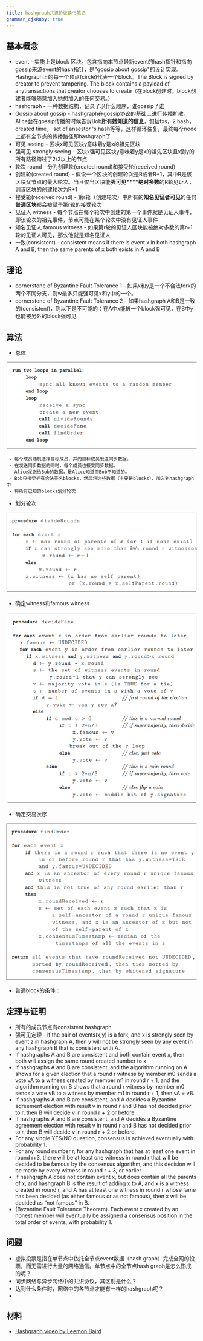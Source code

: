 ```yaml
---
title: hashgraph共识协议读书笔记
grammar_cjkRuby: true
---
```

## 基本概念
- event - 实质上是block 区块。包含指向本节点最新event的hash指针和指向gossip来源event的hash指针，是"gossip about gossip"的设计实现。Hashgraph上的每一个顶点(circle)代表一个block。The Block is signed by creator to prevent tampering. The block contains a payload of anytransactions that creator chooses to create（在block创建时，block创建者能够随意加入她想加入的任何交易。）
- hashgraph - 一种数据结构，记录了以什么顺序，谁gossip了谁
- Gossip about gossip - hashgraph在gossip协议的基础上进行传播扩散。Alice会在gossip传播的时候告诉Bob**所有她知道的信息**，包括txs，2 hash， created time， set of ansestor 's hash等等，这样循环往复，最终每个node上都有全节点的传播路径即hashgraph了
- 可见 seeing - 区块x可见区块y意味着y是x的祖先区块
- 强可见 strongly seeing - 区块x强可见区块y意味着y是x的祖先区块且x到y的所有路径跨过了2/3以上的节点
- 轮次 round - 分为创建轮(created round)和接受轮(received round)
- 创建轮(created round) - 假设一个区块的创建轮次是R或者R+1，其中R是该区块父节点的最大轮次。当且仅当区块能**强可见****绝对多数**的R轮见证人，则该区块的创建轮次为R+1
- 接受轮(received round) - 第r轮（创建轮次）中所有的**知名见证者可见**的任何**普通区块**都会被赋予第r轮的接受轮次
- 见证人 witness - 每个节点在每个轮次中创建的第一个事件就是见证人事件，即该轮次的祖先事件，节点可能在某个轮次中没有见证人事件
- 知名见证人 famous witness - 如果第r轮的见证人区块能被绝对多数的第r+1轮的见证人可见，那么他就是知名见证人
- 一致(consistent) - consistent means if there is event x in both hashgraph A and B, then the same parents of x both exists in A and B

## 理论
 - cornerstone of Byzantine Fault Tolerance 1 - 如果x和y是一个不合法fork的两个不同分支，则w最多只能强可见x和y中的一个。
 - cornerstone of Byzantine Fault Tolerance 2 - 如果hashgraph A和B是一致的(consistent)，则以下是不可能的：在A中x能被一个block强可见，在B中y也能被另外的block强可见

## 算法

 - 总体
 
![](./images/Hashgraph-figure4.png)
    
     - 每个成员随机选择目标成员，并向目标成员发送同步数据。
     - 在发送同步数据的同时，每个成员也接受同步数据。
     - Alice发送给Bob的数据，是Alice知道而Bob不知道的。
     - Bob只接受拥有合法签名blocks，然后将这些数据（主要是blocks），加入到hashgraph中
     - 将所有已知的blocks划分轮次
     
 - 划分轮次

![](./images/Figure5.png)

 - 确定witness和famous witness

![](./images/Figure6.png)

 - 确定交易次序

![](./images/Figure7.png)
- 普通block的条件：

## 定理与证明
- 所有的成员节点有consistent hashgraph
- 强可见定理 - if the pair of events(x,y) is a fork, and x is strongly seen by event z in hashgraph A, then y will not be strongly seen by any event in any hashgraph B that is consistent with A.
-  If hashgraphs A and B are consistent and both contain event x, then both will assign the same round created number to x.
-  If hashgraphs A and B are consistent, and the algorithm running on A shows for a given election that a round r witness by member m0 sends a vote vA to a witness created by member m1 in round r + 1, and the algorithm running on B shows that a round r witness by member m0 sends a vote vB to a witness by member m1 in round r + 1, then vA = vB.
-  If hashgraphs A and B are consistent, and A decides a Byzantine agreement election with result v in round r and B has not decided prior to r, then B will decide v in round r + 2 or before
-  If hashgraphs A and B are consistent, and A decides a Byzantine agreement election with result v in round r and B has not decided prior to r, then B will decide v in round r + 2 or before.
-  For any single YES/NO question, consensus is achieved eventually with probability 1.
-  For any round number r, for any hashgraph that has at least one event in round r+3, there will be at least one witness in round r that will be decided to be famous by the consensus algorithm, and this decision will be made by every witness in round r + 3, or earlier
-  If hashgraph A does not contain event x, but does contain all the  parents of x, and hashgraph B is the result of adding x to A, and x is a witness created in round r, and A has at least one witness in round r whose fame has been decided (as either famous or as not famous), then x will be decided as “not famous” in B.
-   (Byzantine Fault Tolerance Theorem). Each event x created by an honest member will eventually be assigned a consensus position in the total order of events, with probability 1.

## 问题
- 虚拟投票是指在单节点中依托全节点event数据（hash graph）完成全网的投票，而无需进行大量的网络通信。单节点中的全节点hash graph是怎么形成的呢？
- 同步网络与异步网络中的共识协议，其区别是什么？
- 达到什么条件时，网络中的各节点才能有一样的hashgraph呢？
- 

## 材料
- [Hashgraph video by Leemon Baird](https://www.youtube.com/watch?v=wgwYU1Zr9Tg)